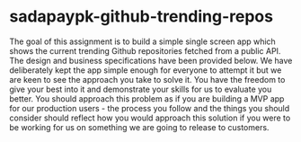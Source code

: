 # sadapaypk-github-trending-repos
The goal of this assignment is to build a simple single screen app which shows the current trending Github repositories fetched from a public API. The design and business specifications have been provided below. We have deliberately kept the app simple enough for everyone to attempt it but we are keen to see the approach you take to solve it. You have the freedom to give your best into it and demonstrate your skills for us to evaluate you better. You should approach this problem as if you are building a MVP app for our production users - the process you follow and the things you should consider should reflect how you would approach this solution if you were to be working for us on something we are going to release to customers.
